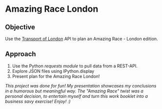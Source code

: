 # Amazing Race London
## Objective

Use the [Transport of London](https://api.tfl.gov.uk/) API to plan an Amazing Race - London edition.

## Approach
1. Use the Python *requests module* to pull data from a REST-API.
2. Explore JSON files using IPython.display
3. Present plan for the Amazing Race London!

*This project was done for fun! My presentation showcases my conclusions in a humorous but meaningful way. The "Amazing Race" twist was a personal decision, to entertain myself and turn this work booklet into a business savy exercise! Enjoy! :)*
